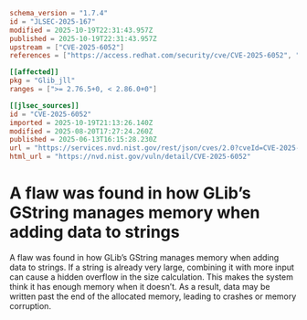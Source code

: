 ```toml
schema_version = "1.7.4"
id = "JLSEC-2025-167"
modified = 2025-10-19T22:31:43.957Z
published = 2025-10-19T22:31:43.957Z
upstream = ["CVE-2025-6052"]
references = ["https://access.redhat.com/security/cve/CVE-2025-6052", "https://bugzilla.redhat.com/show_bug.cgi?id=2372666"]

[[affected]]
pkg = "Glib_jll"
ranges = [">= 2.76.5+0, < 2.86.0+0"]

[[jlsec_sources]]
id = "CVE-2025-6052"
imported = 2025-10-19T21:13:26.140Z
modified = 2025-08-20T17:27:24.260Z
published = 2025-06-13T16:15:28.230Z
url = "https://services.nvd.nist.gov/rest/json/cves/2.0?cveId=CVE-2025-6052"
html_url = "https://nvd.nist.gov/vuln/detail/CVE-2025-6052"
```

# A flaw was found in how GLib’s GString manages memory when adding data to strings

A flaw was found in how GLib’s GString manages memory when adding data to strings. If a string is already very large, combining it with more input can cause a hidden overflow in the size calculation. This makes the system think it has enough memory when it doesn’t. As a result, data may be written past the end of the allocated memory, leading to crashes or memory corruption.

